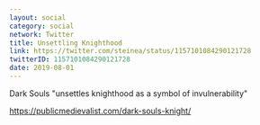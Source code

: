 ```yaml
---
layout: social
category: social
network: Twitter
title: Unsettling Knighthood
link: https://twitter.com/steinea/status/1157101084290121728
twitterID: 1157101084290121728
date: 2019-08-01
---
```


Dark Souls "unsettles knighthood as a symbol of invulnerability"

<https://publicmedievalist.com/dark-souls-knight/>
